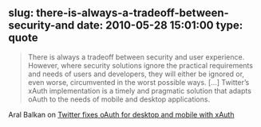 slug: there-is-always-a-tradeoff-between-security-and
date: 2010-05-28 15:01:00
type: quote
---

> There is always a tradeoff between security and user experience. However, where security solutions ignore the practical requirements and needs of users and developers, they will either be ignored or, even worse, circumvented in the worst possible ways. […] Twitter’s xAuth implementation is a timely and pragmatic solution that adapts oAuth to the needs of mobile and desktop applications.

Aral Balkan on [Twitter fixes oAuth for desktop and mobile with xAuth](http://aralbalkan.com/3057)
